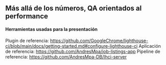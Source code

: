 ## Más allá de los números, QA orientados al performance



#### Herramientas usadas para la presentación

Plugin de referencia: https://github.com/GoogleChrome/lighthouse-ci/blob/main/docs/getting-started.md#configure-lighthouse-ci
Aplicación de referencia: https://github.com/AndresMpa/job-listings-app
Pipeline de referencia: https://github.com/AndresMpa-DB/lhci-server